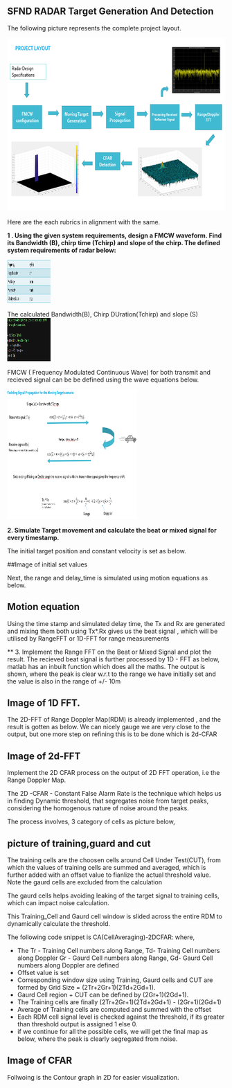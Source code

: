 ## SFND RADAR Target Generation And Detection

The following picture represents the complete project layout.

<img src="https://github.com/vimalrajayyappan/SensorFusionCourse/blob/main/SFND_Radar_Target_Generation_And_Detection/Images/ProjectLayout.png" width="700" height="400" />

Here are the each rubrics in alignment with the same.

**1 . Using the given system requirements, design a FMCW waveform. Find its Bandwidth (B), chirp time (Tchirp) and slope of the chirp.
The defined system requirements of radar below:**

<img src="https://github.com/vimalrajayyappan/SensorFusionCourse/blob/main/SFND_Radar_Target_Generation_And_Detection/Images/RadarSpecifications.png" width="100" height="100" />


The calculated Bandwidth(B), Chirp DUration(Tchirp) and slope (S)
 <img src="https://github.com/vimalrajayyappan/SensorFusionCourse/blob/main/SFND_Radar_Target_Generation_And_Detection/Images/BTS.png" width="100" height="100" />

FMCW ( Frequency Modulated Continuous Wave) for both transmit and recieved signal can be be defined using the wave equations below. 

<img src="https://github.com/vimalrajayyappan/SensorFusionCourse/blob/main/SFND_Radar_Target_Generation_And_Detection/Images/WaveEquations.png" width="300" height="300" />

**2. Simulate Target movement and calculate the beat or mixed signal for every timestamp.**

The initial target position and constant velocity is set as below.

##Image of initial set values

Next, the range and delay_time is simulated using motion equations as below.
## Motion equation 

Using the time stamp and simulated delay time, the Tx and Rx are generated and mixing them both using Tx*.Rx gives us the beat signal , which will be utilised by RangeFFT or 1D-FFT for range measurements

** 3. Implement the Range FFT on the Beat or Mixed Signal and plot the result.
The recieved beat signal is further processed by 1D - FFT as below, matlab has an inbuilt function which does all the maths.
The output is shown, where the peak is clear w.r.t to the range we have initially set and the value is also in the range of +/- 10m

## Image of 1D FFT.

The 2D-FFT of Range Doppler Map(RDM) is already implemented , and the result is gotten as below.
We can nicely gauge we are very close to the output, but one more step on refining this is to be done which is 2d-CFAR

## Image of 2d-FFT

Implement the 2D CFAR process on the output of 2D FFT operation, i.e the Range Doppler Map.

The 2D -CFAR - Constant False Alarm Rate is the technique which helps us in finding Dynamic threshold, that segregates noise from target peaks, considering the homogenous nature of noise around the peaks.

The process involves, 3 category of cells as picture below, 
## picture of training,guard and cut
The training cells are the choosen cells around Cell Under Test(CUT), from which the values of training cells are summed and averaged, which is
further added with an offset value to fianlize the actual threshold value. Note the gaurd cells are excluded from the calculation

The gaurd cells helps avoiding leaking of the target signal to training cells, which can impact noise calculation.

This Training_Cell and Gaurd cell window is slided across the entire RDM to dynamically calculate the threshold.

The following code snippet is CA(CellAveraging)-2DCFAR:
where, 
- The Tr - Training Cell numbers along Range, Td- Training Cell numbers along Doppler
      Gr - Gaurd Cell numbers along Range, Gd- Gaurd Cell numbers along Doppler are defined
- Offset value is set
- Corresponding window size using Training, Gaurd cells and CUT are formed by 
  Grid Size = (2Tr+2Gr+1)(2Td+2Gd+1).
- Gaurd Cell region + CUT can be defined by (2Gr+1)(2Gd+1).
- The Training cells are finally  (2Tr+2Gr+1)(2Td+2Gd+1) - (2Gr+1)(2Gd+1)
- Average of Training cells are computed and summed with the offset
- Each RDM cell signal level is checked against the threshold, if its greater than threshold output is assigned 1 else 0.
- if we continue for all the possible cells, we will get the final map as below, where the peak is clearly segregated from noise.

## Image of CFAR

Follwoing is the Contour graph in 2D for easier visualization.









